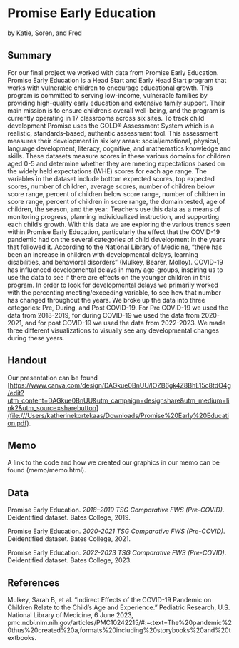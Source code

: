 Promise Early Education
================
by Katie, Soren, and Fred

## Summary

For our final project we worked with data from Promise Early Education. Promise Early Education is a Head Start and Early Head Start program that works with vulnerable children to encourage educational growth. This program is committed to serving low-income, vulnerable families by providing high-quality early education and extensive family support. Their main mission is to ensure children’s overall well-being, and the program is currently operating in 17 classrooms across six sites. To track child development Promise uses the GOLD® Assessment System which is a realistic, standards-based, authentic assessment tool. This assessment measures their development in six key areas: social/emotional, physical, language development, literacy, cognitive, and mathematics knowledge and skills. These datasets measure scores in these various domains for children aged 0-5 and determine whether they are meeting expectations based on the widely held expectations (WHE) scores for each age range. The variables in the dataset include bottom expected scores, top expected scores, number of children, average scores, number of children below score range, percent of children below score range, number of children in score range, percent of children in score range, the domain tested, age of children, the season, and the year. Teachers use this data as a means of monitoring progress, planning individualized instruction, and supporting each child’s growth. With this data we are exploring the various trends seen within  Promise Early Education, particularly the effect that the COVID-19 pandemic had on the several categories of child development in the years that followed it. According to the National Library of Medicine, “there has been an increase in children with developmental delays, learning disabilities, and behavioral disorders” (Mulkey, Bearer, Molloy). COVID-19 has influenced developmental delays in many age-groups, inspiring us to use the data to see if there are effects on the younger children in this program. In order to look for developmental delays we primarily worked with the percenting meeting/exceeding variable, to see how that number has changed throughout the years. We broke up the data into three categories: Pre, During, and Post COVID-19. For Pre COVID-19 we used the data from 2018-2019, for during COVID-19 we used the data from 2020-2021, and for post COVID-19 we used the data from 2022-2023. We made three different visualizations to visually see any developmental changes during these years.

## Handout

Our presentation can be found [https://www.canva.com/design/DAGkue0BnUU/lOZB6gk4Z8BhL15c8tdO4g/edit?utm_content=DAGkue0BnUU&utm_campaign=designshare&utm_medium=link2&utm_source=sharebutton](file:///Users/katherinekortekaas/Downloads/Promise%20Early%20Education.pdf).

## Memo

A link to the code and how we created our graphics in our memo can be found (memo/memo.html).

## Data

Promise Early Education. *2018–2019 TSG Comparative FWS (Pre-COVID)*. Deidentified dataset. Bates College, 2019.

Promise Early Education. *2020-2021 TSG Comparative FWS (Pre-COVID)*. Deidentified dataset. Bates College, 2021.

Promise Early Education. *2022-2023 TSG Comparative FWS (Pre-COVID)*. Deidentified dataset. Bates College, 2023.

## References

Mulkey, Sarah B, et al. “Indirect Effects of the COVID-19 Pandemic on Children Relate to the Child’s Age and Experience.” Pediatric Research, U.S. National Library of Medicine, 6 June 2023, pmc.ncbi.nlm.nih.gov/articles/PMC10242215/#:~:text=The%20pandemic%20thus%20created%20a,formats%20including%20storybooks%20and%20textbooks. 